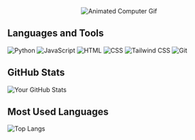 <div align="center">
  <img src="https://media.giphy.com/media/Lny6Rw04nsOOc/giphy.gif" alt="Animated Computer Gif">
</div>

## Languages and Tools

![Python](https://img.shields.io/badge/Python-3776AB?style=for-the-badge&logo=python&logoColor=white)
![JavaScript](https://img.shields.io/badge/JavaScript-F7DF1E?style=for-the-badge&logo=javascript&logoColor=white)
![HTML](https://img.shields.io/badge/HTML-E34F26?style=for-the-badge&logo=html5&logoColor=white)
![CSS](https://img.shields.io/badge/CSS-1572B6?style=for-the-badge&logo=css3&logoColor=white)
![Tailwind CSS](https://img.shields.io/badge/Tailwind_CSS-38B2AC?style=for-the-badge&logo=tailwind-css&logoColor=white)
![Git](https://img.shields.io/badge/Git-F05032?style=for-the-badge&logo=git&logoColor=white)


## GitHub Stats

![Your GitHub Stats](https://github-readme-stats.vercel.app/api?username=mofachhalhossain&show_icons=true&hide_title=true&count_private=true&hide=issues&theme=dark)

## Most Used Languages

![Top Langs](https://github-readme-stats.vercel.app/api/top-langs/?username=mofachhalhossain&layout=compact&theme=dark)
